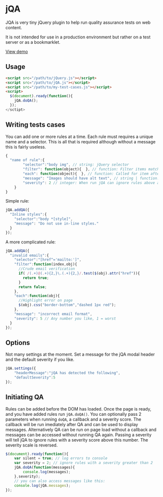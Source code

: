 jQA
===

JQA is very tiny jQuery plugin to help run quality assurance tests on web content.

It is not intended for use in a production environment but rather on a test server or as a bookmarklet.

<a href="http://madebymike.github.io/jQA/">View demo</a>

Usage
-------------------

```html
<script src="/path/to/jQuery.js"></script>
<script src="/path/to/jQA.js"></script>
<script src="/path/to/my-test-cases.js"></script>
<script>
  $(document).ready(function(){
    jQA.doQA();
  });
</sctipt>
```

Writing tests cases
-------------------

You can add one or more rules at a time. Each rule must requires a unique name and a selector. This is all that is required although without a message this is fairly useless. 
```javascript
{
  "name of rule":{
		"selector":"body img", // string: jQuery selector
		"filter": function(object){  }, // function: Filter items matched items by returning true
		"each": function(object){  }, // function: Called for item after filtering. Useful for highlighting on the page.
		"message": "Images should have alt text", // string | function: The message to be returned by the rule.
		"severity": 2 // integer: When run jQA can ignore rules above a specified severity score
	}
}
```
Simple rule:

```javascript
jQA.addQA({
  "Inline styles":{
    "selector":"body *[style]",
    "message": "Do not use in-line styles."
  }
});	
```

A more complicated rule:

```javascript
jQA.addQA({
  "invalid emails":{
    "selector":"[href^='mailto:']",
    "filter":function(index,obj){
      //Crude email verification
      if( /(.+)@(.+){2,}\.(.+){2,}/.test($(obj).attr("href")){
        return true;
      }
      return false;
    },
    "each":function(obj){
      //Highlight error on page
      $(obj).css("border-bottom","dashed 1px red");
    },
    "message": "incorrect email format",
    "severity": 5 // Any number you like, 1 = worst 
  }
});
```

Options
-------

Not many settings at the moment. Set a message for the jQA modal header and the default severity if you like.

```javascript
jQA.settings({
	"headerMessage":"jQA has detected the following",
	"defaultSeverity":5
});
```

Initiating QA
-------------

Rules can be added before the DOM has loaded. Once the page is ready, and you have added rules run `jQA.doQA()`. You can optionally pass 2 parameters when running `doQA`, a callback and a severity score. The callback will be run imediately after QA and can be used to display messages. Alternatively QA can be run on page load without a callback and messages can be accessed without running QA again. Passing a severity will tell jQA to ignore rules with a severity score above this number. The severity scale is reversed.

```javascript
$(document).ready(function(){
	var silent = true; // log errors to console
	var severity = 2; // ignore rules with a severity greater than 2
	jQA.doQA(function(messages){
		console.log(messages);
	},severity);
	// you can also access messages like this:
	console.log(jQA.messages);
});
```
